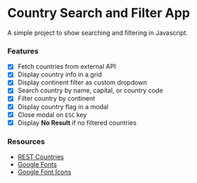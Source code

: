 # Country Search and Filter App

A simple project to show searching and filtering in Javascript.

### Features

- [x] Fetch countries from external API
- [x] Display country info in a grid
- [x] Display continent filter as custom dropdown
- [x] Search country by name, capital, or country code
- [x] Filter country by continent
- [x] Display country flag in a modal
- [x] Close modal on `ESC` key
- [x] Display **No Result** if no filtered countries

### Resources

- [REST Countries](https://restcountries.com)
- [Google Fonts](https://fonts.google.com)
- [Google Font Icons](https://fonts.google.com/icons)
